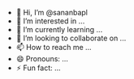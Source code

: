 - 👋 Hi, I’m @sananbapl
- 👀 I’m interested in ...
- 🌱 I’m currently learning ...
- 💞️ I’m looking to collaborate on ...
- 📫 How to reach me ...
- 😄 Pronouns: ...
- ⚡ Fun fact: ...

<!---
sananbapl/sananbapl is a ✨ special ✨ repository because its `README.md` (this file) appears on your GitHub profile.
You can click the Preview link to take a look at your changes.
--->
